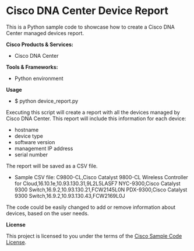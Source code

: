 # Cisco DNA Center Device Report



This is a Python sample code to showcase how to create a Cisco DNA Center managed devices report.

**Cisco Products & Services:**

- Cisco DNA Center

**Tools & Frameworks:**

- Python environment

**Usage**

- $ python device_report.py

Executing this script will create a report with all the devices managed by Cisco DNA Center.
This report will include this information for each device:
  - hostname
  - device type
  - software version
  - management IP address
  - serial number

The report will be saved as a CSV file.

- Sample CSV file:
C9800-CL,Cisco Catalyst 9800-CL Wireless Controller for Cloud,16.10.1e,10.93.130.31,9L2L5LASF7
NYC-9300,Cisco Catalyst 9300 Switch,16.9.2,10.93.130.21,FCW2145L0N
PDX-9300,Cisco Catalyst 9300 Switch,16.9.2,10.93.130.43,FCW2169L0J

The code could be easily changed to add or remove information about devices, based on the user needs.


**License**

This project is licensed to you under the terms of the [Cisco Sample Code License](./LICENSE).
